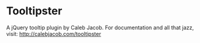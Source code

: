 Tooltipster
===========

A jQuery tooltip plugin by Caleb Jacob. For documentation and all that jazz,
visit: http://calebjacob.com/tooltipster

